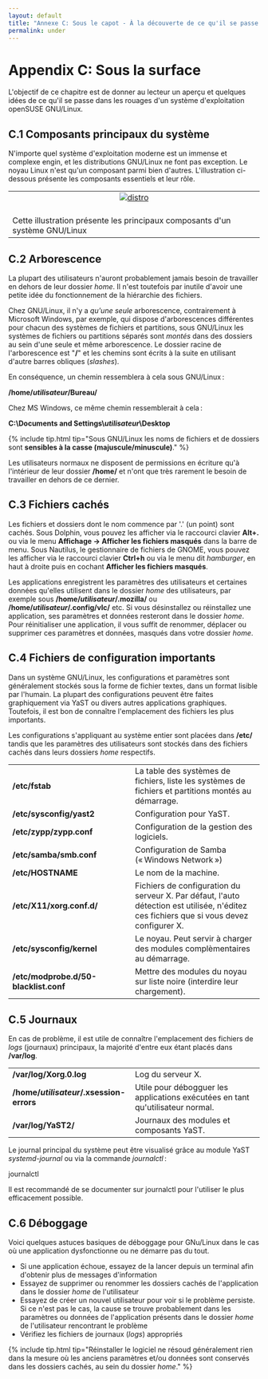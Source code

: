 ```yaml
---
layout: default
title: "Annexe C: Sous le capot - À la découverte de ce qu'il se passe sous la surface"
permalink: under
---
```


# Appendix C: Sous la surface

L'objectif de ce chapitre est de donner au lecteur un aperçu et quelques idées de ce qu'il se passe dans les rouages d'un système d'exploitation openSUSE GNU/Linux.

## C.1 Composants principaux du système

N'importe quel système d'exploitation moderne est un immense et complexe engin, et les distributions GNU/Linux ne font pas exception. Le noyau Linux n'est qu'un composant parmi bien d'autres. L'illustration ci-dessous présente les composants essentiels et leur rôle.

<table style="text-align: left; width: 100%;" border="0" cellpadding="2" cellspacing="2">
        <tbody>
        <tr>
        <td style="width: 50%;"><center><a href="{{ site.baseurl | append: '/images/pics/distro.png' | replace: '//', '/' }}" rel="thumbnail"><img src="{{ site.baseurl | append: '/images/pics/distrob.png' | replace: '//', '/' }}" alt="distro" class="pic" /></a></center><br /></td>
        </tr>
        <tr>
        <td class="image-caption">Cette illustration présente les principaux composants d'un système GNU/Linux</td>
        </tr>
        </tbody>
</table>

## C.2 Arborescence

La plupart des utilisateurs n'auront probablement jamais besoin de travailler en dehors de leur dossier *home*. Il n'est toutefois par inutile d'avoir une petite idée du fonctionnement de la hiérarchie des fichiers.

Chez GNU/Linux, il n'y a *qu'une seule* arborescence, contrairement à Microsoft Windows, par exemple, qui dispose d'arborescences différentes pour chacun des systèmes de fichiers et partitions, sous GNU/Linux les systèmes de fichiers ou partitions séparés sont *montés* dans des dossiers au sein d'une seule et même arborescence. Le dossier racine de l'arborescence est "**/**" et les chemins sont écrits à la suite en utilisant d'autre barres obliques (*slashes*).

En conséquence, un chemin ressemblera à cela sous GNU/Linux :

**/home/*utilisateur*/Bureau/**

Chez MS Windows, ce même chemin ressemblerait à cela :

**C:\\Documents and Settings\\*utilisateur*\\Desktop**

{% include tip.html tip="Sous GNU/Linux les noms de fichiers et de dossiers sont **sensibles à la casse (majuscule/minuscule)**." %}

Les utilisateurs normaux ne disposent de permissions en écriture qu'à l'intérieur de leur dossier **/home/** et n'ont que très rarement le besoin de travailler en dehors de ce dernier.

## C.3 Fichiers cachés

Les fichiers et dossiers dont le nom commence par '.' (un point) sont cachés. Sous Dolphin, vous pouvez les afficher via le raccourci clavier **Alt+.** ou via le menu **Affichage → Afficher les fichiers masqués** dans la barre de menu. Sous Nautilus, le gestionnaire de fichiers de GNOME, vous pouvez les afficher via le raccourci clavier **Ctrl+h** ou via le menu dit *hamburger*, en haut à droite puis en cochant **Afficher les fichiers masqués**.

Les applications enregistrent les paramètres des utilisateurs et certaines données qu'elles utilisent dans le dossier *home* des utilisateurs, par exemple sous **/home/*utilisateur*/.mozilla/** ou **/home/*utilisateur*/.config/vlc/** etc. Si vous désinstallez ou réinstallez une application, ses paramètres et données resteront dans le dossier *home*. Pour réinitialiser une application, il vous suffit de renommer, déplacer ou supprimer ces paramètres et données, masqués dans votre dossier *home*.

## C.4 Fichiers de configuration importants

Dans un système GNU/Linux, les configurations et paramètres sont généralement stockés sous la forme de fichier textes, dans un format lisible par l'humain. La plupart des configurations peuvent être faites graphiquement via YaST ou divers autres applications graphiques. Toutefois, il est bon de connaître l'emplacement des fichiers les plus importants.

Les configurations s'appliquant au système entier sont placées dans **/etc/** tandis que les paramètres des utilisateurs sont stockés dans des fichiers cachés dans leurs dossiers *home* respectifs.

<table class="table">
<tbody>
    <tr>
    <td style="width: 230px;"><b>/etc/fstab</b></td>
    <td>La table des systèmes de fichiers, liste les systèmes de fichiers et partitions montés au démarrage.</td>
    </tr>
    <tr class="d1">
    <td style="width: 230px;"><b>/etc/sysconfig/yast2</b></td>
    <td>Configuration pour YaST.</td>
    </tr>
    <tr>
    <td style="width: 230px;"><b>/etc/zypp/zypp.conf</b></td>
    <td>Configuration de la gestion des logiciels.</td>
    </tr>
    <tr class="d1">
    <td style="width: 230px;"><b>/etc/samba/smb.conf</b></td>
    <td>Configuration de Samba (« Windows Network »)</td>
    </tr>
    <tr>
    <td style="width: 230px;"><b>/etc/HOSTNAME</b></td>
    <td>Le nom de la machine.</td>
    </tr>
    <tr class="d1">
    <td style="width: 230px;"><b>/etc/X11/xorg.conf.d/</b></td>
    <td>Fichiers de configuration du serveur X. Par défaut, l'auto détection est utilisée, n'éditez ces fichiers que si vous devez configurer X.</td>
    </tr>
    <tr>
    <td style="width: 230px;"><b>/etc/sysconfig/kernel</b></td>
    <td>Le noyau. Peut servir à charger des modules complèmentaires au démarrage.</td>
    </tr>
    <tr class="d1">
    <td style="width: 230px;"><b>/etc/modprobe.d/50-blacklist.conf</b></td>
    <td>Mettre des modules du noyau sur liste noire (interdire leur chargement).</td>
    </tr>
</tbody>
</table>


## C.5 Journaux

En cas de problème, il est utile de connaître l'emplacement des fichiers de *logs* (journaux) principaux, la majorité d'entre eux étant placés dans **/var/log**.

<table class="table">
<tbody>
  <tr>
      <td style="width: 230px;"><b>/var/log/Xorg.0.log</b></td>
      <td>Log du serveur X.</td>
  </tr>
  <tr class="d1">
      <td style="width: 230px;"><b>/home/<i>utilisateur</i>/.xsession-errors</b></td>
      <td>Utile pour débogguer les applications exécutées en tant qu'utilisateur normal.</td>
  </tr>
  <tr class="d1">
      <td style="width: 230px;"><b>/var/log/YaST2/</b></td>
      <td>Journaux des modules et composants YaST.</td>
  </tr>
  </tbody>
</table>

Le journal principal du système peut être visualisé grâce au module YaST *systemd-journal* ou via la commande *journalctl* :

<div class="clroot">journalctl</div>

Il est recommandé de se documenter sur journalctl pour l'utiliser le plus efficacement possible.

## C.6 Déboggage

Voici quelques astuces basiques de déboggage pour GNu/Linux dans le cas où une application dysfonctionne ou ne démarre pas du tout.

- Si une application échoue, essayez de la lancer depuis un terminal afin d'obtenir plus de messages d'information
- Essayez de supprimer ou renommer les dossiers cachés de l'application dans le dossier *home* de l'utilisateur
- Essayez de créer un nouvel utilisateur pour voir si le problème persiste. Si ce n'est pas le cas, la cause se trouve probablement dans les paramètres ou données de l'application présents dans le dossier *home* de l'utilisateur rencontrant le problème
- Vérifiez les fichiers de journaux (*logs*) appropriés

{% include tip.html tip="Réinstaller le logiciel ne résoud généralement rien dans la mesure où les anciens paramètres et/ou données sont conservés dans les dossiers cachés, au sein du dossier *home*." %}
